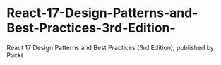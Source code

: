 # React-17-Design-Patterns-and-Best-Practices-3rd-Edition-
React 17 Design Patterns and Best Practices (3rd Edition), published by Packt
